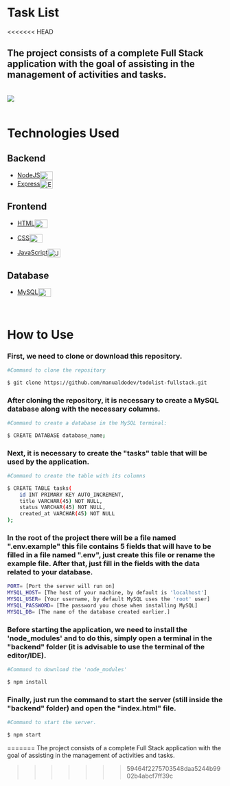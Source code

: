 # Task List

<<<<<<< HEAD

## The project consists of a complete Full Stack application with the goal of assisting in the management of activities and tasks.

<br>
 <img align="center" src="backend/src/assets/img/1.jpeg" />

<br>
<br>

# Technologies Used

## Backend

- <a href="https://nodejs.org/en/"> NodeJS</a><img align="center" alt="NodeJS" height="20" width="30" src="https://cdn.jsdelivr.net/gh/devicons/devicon/icons/nodejs/nodejs-original.svg">
- <a href="https://expressjs.com/">Express</a><img align="center" alt="Express" height="20" width="30" src="https://cdn.jsdelivr.net/gh/devicons/devicon/icons/express/express-original.svg">

## Frontend

- <a href="https://www.w3schools.com/html/">HTML</a><img align="center" alt="HTML" height="20" width="30" src="https://cdn.jsdelivr.net/gh/devicons/devicon/icons/html5/html5-original.svg">

- <a href="https://www.w3schools.com/css/">CSS</a><img align="center" alt="CSS" height="20" width="30" src="https://cdn.jsdelivr.net/gh/devicons/devicon/icons/css3/css3-original.svg">

- <a href="https://www.javascript.com/">JavaScript</a><img align="center" alt="JavaScript" height="20" width="30" src="https://cdn.jsdelivr.net/gh/devicons/devicon/icons/javascript/javascript-original.svg">

## Database

- <a href="https://www.mysql.com/">MySQL</a><img align="center" alt="MySQL" height="20" width="30" src="https://cdn.jsdelivr.net/gh/devicons/devicon/icons/mysql/mysql-original.svg">

<br>

# How to Use

### First, we need to clone or download this repository.

```bash
#Command to clone the repository

$ git clone https://github.com/manualdodev/todolist-fullstack.git
```

### After cloning the repository, it is necessary to create a MySQL database along with the necessary columns.

```bash
#Command to create a database in the MySQL terminal:

$ CREATE DATABASE database_name;
```

### Next, it is necessary to create the "tasks" table that will be used by the application.

```bash
#Command to create the table with its columns

$ CREATE TABLE tasks(
    id INT PRIMARY KEY AUTO_INCREMENT,
    title VARCHAR(45) NOT NULL,
    status VARCHAR(45) NOT NULL,
    created_at VARCHAR(45) NOT NULL
);
```

### In the root of the project there will be a file named ".env.example" this file contains 5 fields that will have to be filled in a file named ".env", just create this file or rename the example file. After that, just fill in the fields with the data related to your database.

```bash
PORT= [Port the server will run on]
MYSQL_HOST= [The host of your machine, by default is 'localhost']
MYSQL_USER= [Your username, by default MySQL uses the 'root' user]
MYSQL_PASSWORD= [The password you chose when installing MySQL]
MYSQL_DB= [The name of the database created earlier.]
```

### Before starting the application, we need to install the 'node_modules' and to do this, simply open a terminal in the "backend" folder (it is advisable to use the terminal of the editor/IDE).

```bash
#Command to download the 'node_modules'

$ npm install
```

### Finally, just run the command to start the server (still inside the "backend" folder) and open the "index.html" file.

```bash
#Command to start the server.

$ npm start
```

=======
The project consists of a complete Full Stack application with the goal of assisting in the management of activities and tasks.

> > > > > > > 59464f2275703548daa5244b9902b4abcf7ff39c
